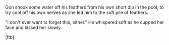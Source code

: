 Gon shook some water off his feathers from his own short dip in the pool, to try cool off his own nerves as she led him to the soft pile of feathers. 

"I don't ever want to forget this, either." He whispered soft as he cupped her face and kissed her slowly.

\[ftb\]